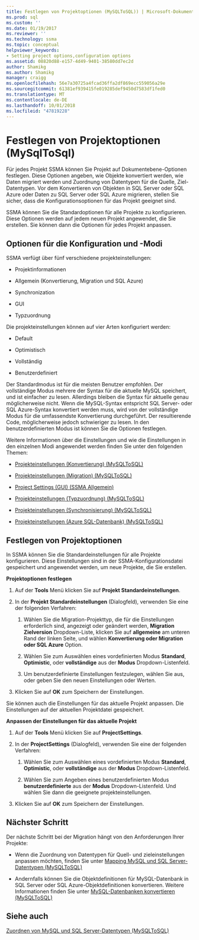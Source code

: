 ```yaml
---
title: Festlegen von Projektoptionen (MySQLToSQL)) | Microsoft-Dokumentation
ms.prod: sql
ms.custom: ''
ms.date: 01/19/2017
ms.reviewer: ''
ms.technology: ssma
ms.topic: conceptual
helpviewer_keywords:
- Setting project options,configuration options
ms.assetid: 08820d88-e157-4d49-9401-38580dd7ec2d
author: Shamikg
ms.author: Shamikg
manager: craigg
ms.openlocfilehash: 56e7a30725a4fcad36ffa2df869ecc559056a29e
ms.sourcegitcommit: 61381ef939415fe019285def9450d7583df1fed0
ms.translationtype: MT
ms.contentlocale: de-DE
ms.lasthandoff: 10/01/2018
ms.locfileid: "47819228"
---
```

# <a name="setting-project-options-mysqltosql"></a>Festlegen von Projektoptionen (MySqlToSql)
Für jedes Projekt SSMA können Sie Projekt auf Dokumentebene-Optionen festlegen. Diese Optionen angeben, wie Objekte konvertiert werden, wie Daten migriert werden und Zuordnung von Datentypen für die Quelle, Ziel-Datentypen.  Vor dem Konvertieren von Objekten in SQL Server oder SQL Azure oder Daten zu SQL Server oder SQL Azure migrieren, stellen Sie sicher, dass die Konfigurationsoptionen für das Projekt geeignet sind.  
  
SSMA können Sie die Standardoptionen für alle Projekte zu konfigurieren. Diese Optionen werden auf jedem neuen Projekt angewendet, die Sie erstellen. Sie können dann die Optionen für jedes Projekt anpassen.  
  
## <a name="configuration-options-and-modes"></a>Optionen für die Konfiguration und -Modi  
SSMA verfügt über fünf verschiedene projekteinstellungen:  
  
-   Projektinformationen  
  
-   Allgemein (Konvertierung, Migration und SQL Azure)  
  
-   Synchronization  
  
-   GUI  
  
-   Typzuordnung  
  
Die projekteinstellungen können auf vier Arten konfiguriert werden:  
  
-   Default  
  
-   Optimistisch  
  
-   Vollständig  
  
-   Benutzerdefiniert  
  
Der Standardmodus ist für die meisten Benutzer empfohlen. Der vollständige Modus mehrere der Syntax für die aktuelle MySQL speichert, und ist einfacher zu lesen. Allerdings bleiben die Syntax für aktuelle genau möglicherweise nicht. Wenn die MySQL-Syntax entspricht SQL Server- oder SQL Azure-Syntax konvertiert werden muss, wird von der vollständige Modus für die umfassendste Konvertierung durchgeführt. Der resultierende Code, möglicherweise jedoch schwieriger zu lesen. In den benutzerdefinierten Modus ist können Sie die Optionen festlegen.  
  
Weitere Informationen über die Einstellungen und wie die Einstellungen in den einzelnen Modi angewendet werden finden Sie unter den folgenden Themen:  
  
-   [Projekteinstellungen &#40;Konvertierung&#41; &#40;MySQLToSQL&#41;](../../ssma/mysql/project-settings-conversion-mysqltosql.md)  
  
-   [Projekteinstellungen &#40;Migration&#41; &#40;MySQLToSQL&#41;](../../ssma/mysql/project-settings-migration-mysqltosql.md)  
  
-   [Project Settings (GUI) (SSMA Allgemein)](http://msdn.microsoft.com/cf06baf1-8714-48a3-95dc-781f6ca53693)  
  
-   [Projekteinstellungen &#40;Typzuordnung&#41; &#40;MySQLToSQL&#41;](../../ssma/mysql/project-settings-type-mapping-mysqltosql.md)  
  
-   [Projekteinstellungen &#40;Synchronisierung&#41; &#40;MySQLToSQL&#41;](../../ssma/mysql/project-settings-synchronization-mysqltosql.md)  
  
-   [Projekteinstellungen &#40;Azure SQL-Datenbank&#41; &#40;MySQLToSQL&#41;](../../ssma/mysql/project-settings-azure-sql-db-mysqltosql.md)  
  
## <a name="setting-project-options"></a>Festlegen von Projektoptionen  
In SSMA können Sie die Standardeinstellungen für alle Projekte konfigurieren. Diese Einstellungen sind in der SSMA-Konfigurationsdatei gespeichert und angewendet werden, um neue Projekte, die Sie erstellen.  
  
**Projektoptionen festlegen**  
  
1.  Auf der **Tools** Menü klicken Sie auf **Projekt Standardeinstellungen**.  
  
2.  In der **Projekt Standardeinstellungen** (Dialogfeld), verwenden Sie eine der folgenden Verfahren:  
  
    1.  Wählen Sie die Migration-Projekttyp, die für die Einstellungen erforderlich sind, angezeigt oder geändert werden, **Migration Zielversion** Dropdown-Liste, klicken Sie auf **allgemeine** am unteren Rand der linken Seite, und wählen **Konvertierung oder Migration oder SQL Azure** Option.  
  
    2.  Wählen Sie zum Auswählen eines vordefinierten Modus **Standard**, **Optimistic**, oder **vollständige** aus der **Modus** Dropdown-Listenfeld.  
  
    3.  Um benutzerdefinierte Einstellungen festzulegen, wählen Sie aus, oder geben Sie den neuen Einstellungen oder Werten.  
  
3.  Klicken Sie auf **OK** zum Speichern der Einstellungen.  
  
Sie können auch die Einstellungen für das aktuelle Projekt anpassen. Die Einstellungen auf der aktuellen Projektdatei gespeichert.  
  
**Anpassen der Einstellungen für das aktuelle Projekt**  
  
1.  Auf der **Tools** Menü klicken Sie auf **ProjectSettings**.  
  
2.  In der **ProjectSettings** (Dialogfeld), verwenden Sie eine der folgenden Verfahren:  
  
    1.  Wählen Sie zum Auswählen eines vordefinierten Modus **Standard**, **Optimistic**, oder **vollständige** aus der **Modus** Dropdown-Listenfeld.  
  
    2.  Wählen Sie zum Angeben eines benutzerdefinierten Modus **benutzerdefinierte** aus der **Modus** Dropdown-Listenfeld. Und wählen Sie dann die geeignete projekteinstellungen.  
  
3.  Klicken Sie auf **OK** zum Speichern der Einstellungen.  
  
## <a name="next-step"></a>Nächster Schritt  
Der nächste Schritt bei der Migration hängt von den Anforderungen Ihrer Projekte:  
  
-   Wenn die Zuordnung von Datentypen für Quell- und zieleinstellungen anpassen möchten, finden Sie unter [Mapping MySQL und SQL Server-Datentypen &#40;MySQLToSQL&#41;](../../ssma/mysql/mapping-mysql-and-sql-server-data-types-mysqltosql.md)  
  
-   Andernfalls können Sie die Objektdefinitionen für MySQL-Datenbank in SQL Server oder SQL Azure-Objektdefinitionen konvertieren. Weitere Informationen finden Sie unter [MySQL-Datenbanken konvertieren &#40;MySQLToSQL&#41;](../../ssma/mysql/converting-mysql-databases-mysqltosql.md)  
  
## <a name="see-also"></a>Siehe auch  
[Zuordnen von MySQL und SQL Server-Datentypen &#40;MySQLToSQL&#41;](../../ssma/mysql/mapping-mysql-and-sql-server-data-types-mysqltosql.md)  
  
